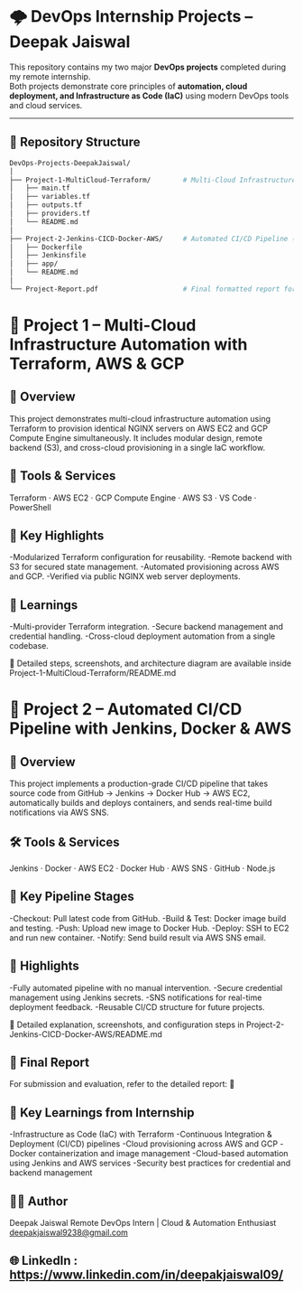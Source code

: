 # 🌩️ DevOps Internship Projects – Deepak Jaiswal

This repository contains my two major **DevOps projects** completed during my remote internship.  
Both projects demonstrate core principles of **automation, cloud deployment, and Infrastructure as Code (IaC)** using modern DevOps tools and cloud services.

---

## 📁 Repository Structure

```bash
DevOps-Projects-DeepakJaiswal/
│
├── Project-1-MultiCloud-Terraform/        # Multi-Cloud Infrastructure Automation (Terraform, AWS & GCP)
│   ├── main.tf
│   ├── variables.tf
│   ├── outputs.tf
│   ├── providers.tf
│   └── README.md
│
├── Project-2-Jenkins-CICD-Docker-AWS/     # Automated CI/CD Pipeline (Jenkins, Docker & AWS)
│   ├── Dockerfile
│   ├── Jenkinsfile
│   ├── app/
│   └── README.md
│
└── Project-Report.pdf                     # Final formatted report for submission
```

# 🚀 Project 1 – Multi-Cloud Infrastructure Automation with Terraform, AWS & GCP

## 🧩 Overview

This project demonstrates multi-cloud infrastructure automation using Terraform to provision identical NGINX servers on AWS EC2 and GCP Compute Engine simultaneously.
It includes modular design, remote backend (S3), and cross-cloud provisioning in a single IaC workflow.

## 🧰 Tools & Services

Terraform · AWS EC2 · GCP Compute Engine · AWS S3 · VS Code · PowerShell

## 🌟 Key Highlights

-Modularized Terraform configuration for reusability.
-Remote backend with S3 for secured state management.
-Automated provisioning across AWS and GCP.
-Verified via public NGINX web server deployments.

## 🧠 Learnings

-Multi-provider Terraform integration.
-Secure backend management and credential handling.
-Cross-cloud deployment automation from a single codebase.

📄 Detailed steps, screenshots, and architecture diagram are available inside
Project-1-MultiCloud-Terraform/README.md

# 🧩 Project 2 – Automated CI/CD Pipeline with Jenkins, Docker & AWS

## 🔧 Overview

This project implements a production-grade CI/CD pipeline that takes source code from GitHub → Jenkins → Docker Hub → AWS EC2, automatically builds and deploys containers, and sends real-time build notifications via AWS SNS.

## 🛠 Tools & Services

Jenkins · Docker · AWS EC2 · Docker Hub · AWS SNS · GitHub · Node.js

## 🚀 Key Pipeline Stages

-Checkout: Pull latest code from GitHub.
-Build & Test: Docker image build and testing.
-Push: Upload new image to Docker Hub.
-Deploy: SSH to EC2 and run new container.
-Notify: Send build result via AWS SNS email.

## 🌟 Highlights

-Fully automated pipeline with no manual intervention.
-Secure credential management using Jenkins secrets.
-SNS notifications for real-time deployment feedback.
-Reusable CI/CD structure for future projects.

📄 Detailed explanation, screenshots, and configuration steps in
Project-2-Jenkins-CICD-Docker-AWS/README.md

## 📘 Final Report

For submission and evaluation, refer to the detailed report:
📄

## 🧩 Key Learnings from Internship

-Infrastructure as Code (IaC) with Terraform
-Continuous Integration & Deployment (CI/CD) pipelines
-Cloud provisioning across AWS and GCP
-Docker containerization and image management
-Cloud-based automation using Jenkins and AWS services
-Security best practices for credential and backend management

## 👨‍💻 Author

Deepak Jaiswal
Remote DevOps Intern | Cloud & Automation Enthusiast
deepakjaiswal9238@gmail.com

## 🌐 LinkedIn : https://www.linkedin.com/in/deepakjaiswal09/
